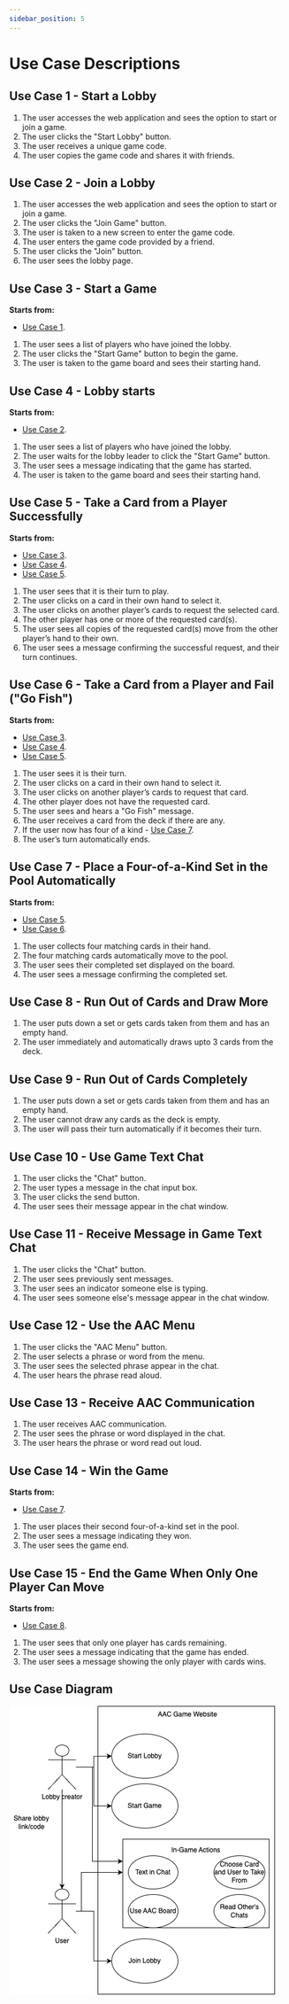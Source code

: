 ```yaml
---
sidebar_position: 5
---
```


# Use Case Descriptions
## **Use Case 1 - Start a Lobby**
1. The user accesses the web application and sees the option to start or join a game.
2. The user clicks the "Start Lobby" button.
3. The user receives a unique game code.
4. The user copies the game code and shares it with friends.

## **Use Case 2 - Join a Lobby**
1. The user accesses the web application and sees the option to start or join a game.
2. The user clicks the "Join Game" button.
3. The user is taken to a new screen to enter the game code.
4. The user enters the game code provided by a friend.
5. The user clicks the "Join" button.
6. The user sees the lobby page.

## **Use Case 3 - Start a Game**
**Starts from:**
* [Use Case 1](#use-case-1---start-a-lobby).

1. The user sees a list of players who have joined the lobby.
2. The user clicks the "Start Game" button to begin the game.
3. The user is taken to the game board and sees their starting hand.

## **Use Case 4 - Lobby starts**
**Starts from:**
* [Use Case 2](#use-case-2---join-a-lobby).

1. The user sees a list of players who have joined the lobby.
2. The user waits for the lobby leader to click the "Start Game" button.
3. The user sees a message indicating that the game has started.
4. The user is taken to the game board and sees their starting hand.

## **Use Case 5 - Take a Card from a Player Successfully**
**Starts from:**
* [Use Case 3](#use-case-3---start-a-game).
* [Use Case 4](#use-case-4---be-in-a-lobby-that-started).
* [Use Case 5](#use-case-5---take-a-card-from-a-player-successfully).

1. The user sees that it is their turn to play.
2. The user clicks on a card in their own hand to select it.
3. The user clicks on another player’s cards to request the selected card.
4. The other player has one or more of the requested card(s).
5. The user sees all copies of the requested card(s) move from the other player’s hand to their own.
6. The user sees a message confirming the successful request, and their turn continues.

## **Use Case 6 - Take a Card from a Player and Fail ("Go Fish")**
**Starts from:**
* [Use Case 3](#use-case-3---start-a-game).
* [Use Case 4](#use-case-4---be-in-a-lobby-that-started).
* [Use Case 5](#use-case-5---take-a-card-from-a-player-successfully).

1. The user sees it is their turn.
2. The user clicks on a card in their own hand to select it.
3. The user clicks on another player’s cards to request that card.
4. The other player does not have the requested card.
5. The user sees and hears a "Go Fish" message.
6. The user receives a card from the deck if there are any.
7. If the user now has four of a kind - [Use Case 7](#use-case-7---place-a-four-of-a-kind-set-in-the-pool-automatically).
8. The user’s turn automatically ends.


## **Use Case 7 - Place a Four-of-a-Kind Set in the Pool Automatically**
**Starts from:**
* [Use Case 5](#use-case-5---take-a-card-from-a-player-successfully).
* [Use Case 6](#use-case-6---take-a-card-from-a-player-and-fail-go-fish).

1. The user collects four matching cards in their hand.
2. The four matching cards automatically move to the pool.
3. The user sees their completed set displayed on the board.
4. The user sees a message confirming the completed set.

## **Use Case 8 - Run Out of Cards and Draw More**

1. The user puts down a set or gets cards taken from them and has an empty hand.
2. The user immediately and automatically draws upto 3 cards from the deck.

## **Use Case 9 - Run Out of Cards Completely**

1. The user puts down a set or gets cards taken from them and has an empty hand.
2. The user cannot draw any cards as the deck is empty.
3. The user will pass their turn automatically if it becomes their turn.

## **Use Case 10 - Use Game Text Chat**
1. The user clicks the "Chat" button.
2. The user types a message in the chat input box.
3. The user clicks the send button.
4. The user sees their message appear in the chat window.

## **Use Case 11 - Receive Message in Game Text Chat**
1. The user clicks the "Chat" button.
2. The user sees previously sent messages.
3. The user sees an indicator someone else is typing.
4. The user sees someone else's message appear in the chat window.

## **Use Case 12 - Use the AAC Menu**
1. The user clicks the "AAC Menu" button.
2. The user selects a phrase or word from the menu.
3. The user sees the selected phrase appear in the chat.
4. The user hears the phrase read aloud.

## **Use Case 13 - Receive AAC Communication**
1. The user receives AAC communication.
2. The user sees the phrase or word displayed in the chat.
3. The user hears the phrase or word read out loud.

## **Use Case 14 - Win the Game**
**Starts from:**
* [Use Case 7](#use-case-7---place-a-four-of-a-kind-set-in-the-pool-automatically).

1. The user places their second four-of-a-kind set in the pool.
2. The user sees a message indicating they won.
3. The user sees the game end.

## **Use Case 15 - End the Game When Only One Player Can Move**
**Starts from:**
* [Use Case 8](#use-case-8---run-out-of-cards).

1. The user sees that only one player has cards remaining.
2. The user sees a message indicating that the game has ended.
3. The user sees a message showing the only player with cards wins.

## **Use Case Diagram**
![Use Case Diagram](../../static/img/Usecase.drawio.png)
